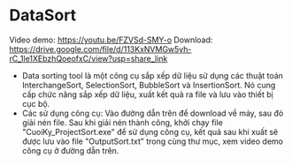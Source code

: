 # DataSort
Video demo: https://youtu.be/FZVSd-SMY-o
Download: https://drive.google.com/file/d/113KxNVMGw5yh-rC_1le1XEbzhQoeofxC/view?usp=share_link 
- Data sorting tool là một công cụ sắp xếp dữ liệu sử dụng các thuật toán InterchangeSort, SelectionSort, BubbleSort và InsertionSort. Nó cung cấp chức năng sắp xếp dữ liệu, xuất kết quả ra file và lưu vào thiết bị cục bộ.
- Các sử dụng công cụ: Vào đường dẫn trên để download về máy, sau đó giải nén file. Sau khi giải nén thành công, khởi chạy file "CuoiKy_ProjectSort.exe" để sử dụng công cụ, kết quả sau khi xuất sẽ được lưu vào file "OutputSort.txt" trong cùng thư mục, xem video demo công cụ ở đường dẫn trên.
